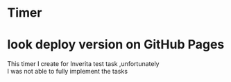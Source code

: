 # Timer
# look deploy version on GitHub Pages
This timer I create for Inverita test task
,unfortunately	
I was not able to fully implement the tasks
